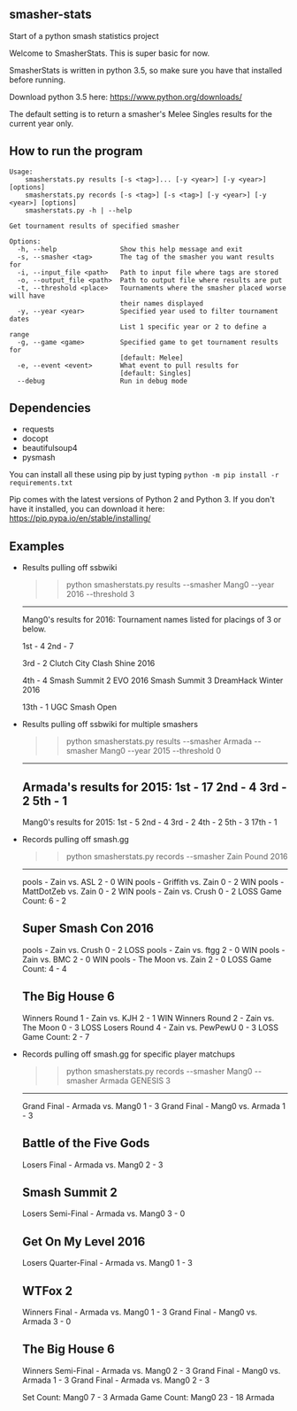 ## smasher-stats
Start of a python smash statistics project

Welcome to SmasherStats. This is super basic for now.

SmasherStats is written in python 3.5, so make sure you have that installed before running.

Download python 3.5 here: https://www.python.org/downloads/

The default setting is to return a smasher's Melee Singles results for the current year only.

## How to run the program

    Usage:
        smasherstats.py results [-s <tag>]... [-y <year>] [-y <year>] [options]
        smasherstats.py records [-s <tag>] [-s <tag>] [-y <year>] [-y <year>] [options]
        smasherstats.py -h | --help
        
    Get tournament results of specified smasher
        
    Options:
      -h, --help                Show this help message and exit
      -s, --smasher <tag>       The tag of the smasher you want results for
      -i, --input_file <path>   Path to input file where tags are stored
      -o, --output_file <path>  Path to output file where results are put
      -t, --threshold <place>   Tournaments where the smasher placed worse will have
                                their names displayed
      -y, --year <year>         Specified year used to filter tournament dates
                                List 1 specific year or 2 to define a range
      -g, --game <game>         Specified game to get tournament results for
                                [default: Melee]
      -e, --event <event>       What event to pull results for
                                [default: Singles]
      --debug                   Run in debug mode

## Dependencies

* requests
* docopt
* beautifulsoup4
* pysmash

You can install all these using pip by just typing `python -m pip install -r requirements.txt`

Pip comes with the latest versions of Python 2 and Python 3.
If you don't have it installed, you can download it here: https://pip.pypa.io/en/stable/installing/

## Examples
* Results pulling off ssbwiki

    >> python smasherstats.py results --smasher Mang0 --year 2016 --threshold 3 
    --------------------
    Mang0's results for 2016:
    Tournament names listed for placings of 3 or below.
    
    1st - 4
    2nd - 7
    
    3rd - 2
    Clutch City Clash
    Shine 2016
    
    4th - 4
    Smash Summit 2
    EVO 2016
    Smash Summit 3
    DreamHack Winter 2016
    
    13th - 1
    UGC Smash Open

* Results pulling off ssbwiki for multiple smashers

    >> python smasherstats.py results --smasher Armada --smasher Mang0 --year 2015 --threshold 0
    --------------------
    Armada's results for 2015:
    1st - 17
    2nd - 4
    3rd - 2
    5th - 1
    --------------------
    Mang0's results for 2015:
    1st - 5
    2nd - 4
    3rd - 2
    4th - 2
    5th - 3
    17th - 1

* Records pulling off smash.gg

    >> python smasherstats.py records --smasher Zain
    Pound 2016
    ----------
    pools - Zain vs. ASL 2 - 0 WIN
    pools - Griffith vs. Zain 0 - 2 WIN
    pools - MattDotZeb vs. Zain 0 - 2 WIN
    pools - Zain vs. Crush 0 - 2 LOSS
    Game Count: 6 - 2
    
    Super Smash Con 2016
    --------------------
    pools - Zain vs. Crush 0 - 2 LOSS
    pools - Zain vs. ftgg 2 - 0 WIN
    pools - Zain vs. BMC 2 - 0 WIN
    pools - The Moon vs. Zain 2 - 0 LOSS
    Game Count: 4 - 4
    
    The Big House 6
    ---------------
    Winners Round 1 - Zain vs. KJH 2 - 1 WIN
    Winners Round 2 - Zain vs. The Moon 0 - 3 LOSS
    Losers Round 4 - Zain vs. PewPewU 0 - 3 LOSS
    Game Count: 2 - 7

* Records pulling off smash.gg for specific player matchups

    >> python smasherstats.py records --smasher Mang0 --smasher Armada
    GENESIS 3
    ---------
    Grand Final - Armada vs. Mang0 1 - 3
    Grand Final - Mang0 vs. Armada 1 - 3
    
    
    Battle of the Five Gods
    -----------------------
    Losers Final - Armada vs. Mang0 2 - 3
    
    
    Smash Summit 2
    --------------
    Losers Semi-Final - Armada vs. Mang0 3 - 0
    
    
    Get On My Level 2016
    --------------------
    Losers Quarter-Final - Armada vs. Mang0 1 - 3
    
    
    WTFox 2
    -------
    Winners Final - Armada vs. Mang0 1 - 3
    Grand Final - Mang0 vs. Armada 3 - 0
    
    
    The Big House 6
    ---------------
    Winners Semi-Final - Armada vs. Mang0 2 - 3
    Grand Final - Mang0 vs. Armada 1 - 3
    Grand Final - Armada vs. Mang0 2 - 3
    
    
    Set Count: Mang0 7 - 3 Armada
    Game Count: Mang0 23 - 18 Armada
